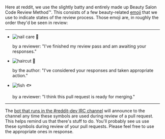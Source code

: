 Here at reddit, we use the slightly batty and entirely made up Beauty Salon Code Review Method™.  This consists of a few beauty-related [emoji](http://www.emoji-cheat-sheet.com/) that we use to indicate states of the review process.  Those emoji are, in roughly the order they'd be seen in review:

***

* ![nail care](https://a248.e.akamai.net/assets.github.com/images/icons/emoji/nail_care.png?v5) :nail_care:

  by a reviewer: "I've finished my review pass and am awaiting your responses."

* ![haircut](https://a248.e.akamai.net/assets.github.com/images/icons/emoji/haircut.png?v5) :haircut:

  by the author: "I've considered your responses and taken appropriate action."


* ![fish](https://a248.e.akamai.net/assets.github.com/images/icons/emoji/fish.png?v5) :fish:

  by a reviewer: "I think this pull request is ready for merging."

***

The [bot that runs in the #reddit-dev IRC channel](https://github.com/spladug/harold) will announce to the channel any time these symbols are used during review of a pull request.  This helps remind us that there's stuff to do.  You'll probably see us use these symbols during review of your pull requests. Please feel free to use the appropriate ones in response.